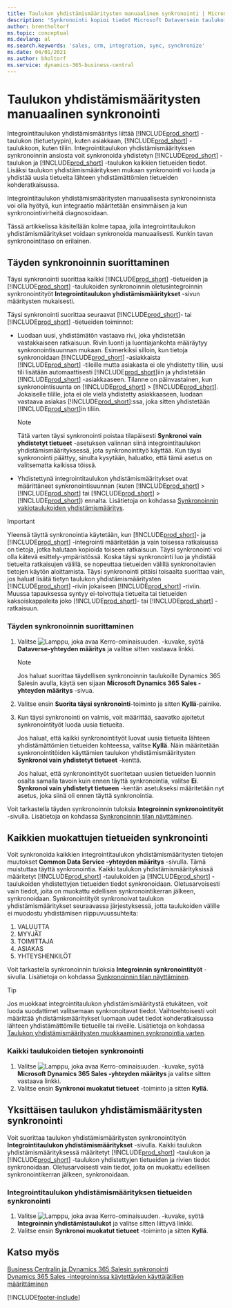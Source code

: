 ```yaml
---
title: Taulukon yhdistämismääritysten manuaalinen synkronointi | Microsoft Docs
description: 'Synkronointi kopioi tiedot Microsoft Dataversein taulukoiden ja Business Centralin välillä, jotta kumpikin järjestelmä pysyy ajan tasalla.'
author: brentholtorf
ms.topic: conceptual
ms.devlang: al
ms.search.keywords: 'sales, crm, integration, sync, synchronize'
ms.date: 04/01/2021
ms.author: bholtorf
ms.service: dynamics-365-business-central
---
```


# Taulukon yhdistämismääritysten manuaalinen synkronointi


Integrointitaulukon yhdistämismääritys liittää [!INCLUDE[prod_short](includes/prod_short.md)] -taulukon (tietuetyypin), kuten asiakkaan, [!INCLUDE[prod_short](includes/cds_long_md.md)] -taulukkoon, kuten tiliin. Integrointitaulukon yhdistämismäärityksen synkronoinnin ansiosta voit synkronoida yhdistetyn [!INCLUDE[prod_short](includes/prod_short.md)] -taulukon ja [!INCLUDE[prod_short](includes/cds_long_md.md)] -taulukon kaikkien tietueiden tiedot. Lisäksi taulukon yhdistämismäärityksen mukaan synkronointi voi luoda ja yhdistää uusia tietueita lähteen yhdistämättömien tietueiden kohderatkaisussa.  

Integrointitaulukon yhdistämismääritysten manuaalisesta synkronoinnista voi olla hyötyä, kun integraatio määritetään ensimmäisen ja kun synkronointivirheitä diagnosoidaan.  

Tässä artikkelissa käsitellään kolme tapaa, jolla integrointitaulukon yhdistämismääritykset voidaan synkronoida manuaalisesti. Kunkin tavan synkronointitaso on erilainen.

## Täyden synkronoinnin suorittaminen
Täysi synkronointi suorittaa kaikki [!INCLUDE[prod_short](includes/prod_short.md)] -tietueiden ja [!INCLUDE[prod_short](includes/cds_long_md.md)] -taulukoiden synkronoinnin oletusintegroinnin synkronointityöt **Integrointitaulukon yhdistämismääritykset** -sivun määritysten mukaisesti. 

Täysi synkronointi suorittaa seuraavat [!INCLUDE[prod_short](includes/prod_short.md)]- tai [!INCLUDE[prod_short](includes/cds_long_md.md)] -tietueiden toiminnot:

* Luodaan uusi, yhdistämätön vastaava rivi, joka yhdistetään vastakkaiseen ratkaisuun.
Rivin luonti ja luontiajankohta määräytyy synkronointisuunnan mukaan. Esimerkiksi silloin, kun tietoja synkronoidaan [!INCLUDE[prod_short](includes/prod_short.md)] -asiakkaista [!INCLUDE[prod_short](includes/cds_long_md.md)] -tileille mutta asiakasta ei ole yhdistetty tiliin, uusi tili lisätään automaattisesti [!INCLUDE[prod_short](includes/cds_long_md.md)]iin ja yhdistetään [!INCLUDE[prod_short](includes/prod_short.md)] -asiakkaaseen. Tilanne on päinvastainen, kun synkronointisuunta on [!INCLUDE[prod_short](includes/cds_long_md.md)] &gt; [!INCLUDE[prod_short](includes/prod_short.md)]. Jokaiselle tilille, jota ei ole vielä yhdistetty asiakkaaseen, luodaan vastaava asiakas [!INCLUDE[prod_short](includes/prod_short.md)]:ssa, joka sitten yhdistetään [!INCLUDE[prod_short](includes/cds_long_md.md)]in tiliin.  

     > [!NOTE]  
     >  Tätä varten täysi synkronointi poistaa tilapäisesti **Synkronoi vain yhdistetyt tietueet** -asetuksen valinnan siinä integrointitaulukon yhdistämismäärityksessä, jota synkronointityö käyttää. Kun täysi synkronointi päättyy, sinulta kysytään, haluatko, että tämä asetus on valitsematta kaikissa töissä.  

* Yhdistettynä integrointitaulukon yhdistämismääritykset ovat määrittäneet synkronointisuunnan (kuten [!INCLUDE[prod_short](includes/prod_short.md)] &gt; [!INCLUDE[prod_short](includes/cds_long_md.md)] tai [!INCLUDE[prod_short](includes/cds_long_md.md)] &gt; [!INCLUDE[prod_short](includes/prod_short.md)]) ennalta. Lisätietoja on kohdassa [Synkronoinnin vakiotaulukoiden yhdistämismääritys](admin-synchronizing-business-central-and-sales.md#standard-table-mapping-for-synchronization).  

> [!IMPORTANT]  
>  Yleensä täyttä synkronointia käytetään, kun [!INCLUDE[prod_short](includes/prod_short.md)]- ja [!INCLUDE[prod_short](includes/cds_long_md.md)] -integrointi määritetään ja vain toisessa ratkaisussa on tietoja, jotka halutaan kopioida toiseen ratkaisuun. Täysi synkronointi voi olla kätevä esittely-ympäristössä. Koska täysi synkronointi luo ja yhdistää tietueita ratkaisujen välillä, se nopeuttaa tietueiden välillä synkronoitavien tietojen käytön aloittamista. Täysi synkronointi pitäisi toisaalta suorittaa vain, jos haluat lisätä tietyn taulukon yhdistämismääritysten [!INCLUDE[prod_short](includes/prod_short.md)] -rivin jokaiseen [!INCLUDE[prod_short](includes/cds_long_md.md)] -riviin. Muussa tapauksessa syntyy ei-toivottuja tietueita tai tietueiden kaksoiskappaleita joko [!INCLUDE[prod_short](includes/prod_short.md)]- tai [!INCLUDE[prod_short](includes/cds_long_md.md)] -ratkaisuun.  

### Täyden synkronoinnin suorittaminen  
1.  Valitse ![Lamppu, joka avaa Kerro-ominaisuuden.](media/ui-search/search_small.png "Kerro, mitä haluat tehdä") -kuvake, syötä **Dataverse-yhteyden määritys** ja valitse sitten vastaava linkki.

    > [!NOTE]
    > Jos haluat suorittaa täydellisen synkronoinnin taulukoille Dynamics 365 Salesin avulla, käytä sen sijaan **Microsoft Dynamics 365 Sales -yhteyden määritys** -sivua.

2.  Valitse ensin **Suorita täysi synkronointi**-toiminto ja sitten **Kyllä**-painike.  
3.  Kun täysi synkronointi on valmis, voit määrittää, saavatko ajoitetut synkronointityöt luoda uusia tietueita.  

    Jos haluat, että kaikki synkronointityöt luovat uusia tietueita lähteen yhdistämättömien tietueiden kohteessa, valitse **Kyllä**. Näin määritetään synkronointitöiden käyttämien taulukon yhdistämismääritysten **Synkronoi vain yhdistetyt tietueet** -kenttä.  

    Jos haluat, että synkronointityöt suoritetaan uusien tietueiden luonnin osalta samalla tavoin kuin ennen täyttä synkronointia, valitse **Ei**. **Synkronoi vain yhdistetyt tietueen** -kentän asetukseksi määritetään nyt asetus, joka siinä oli ennen täyttä synkronointia.  

Voit tarkastella täyden synkronoinnin tuloksia **Integroinnin synkronointityöt** -sivulla. Lisätietoja on kohdassa [Synkronoinnin tilan näyttäminen](admin-how-to-view-synchronization-status.md).  

## Kaikkien muokattujen tietueiden synkronointi
Voit synkronoida kaikkien integrointitaulukon yhdistämismääritysten tietojen muutokset **Common Data Service -yhteyden määritys** -sivulla. Tämä muistuttaa täyttä synkronointia. Kaikki taulukon yhdistämismäärityksissä määritetyt [!INCLUDE[prod_short](includes/prod_short.md)] -taulukoiden ja [!INCLUDE[prod_short](includes/cds_long_md.md)] -taulukoiden yhdistettyjen tietueiden tiedot synkronoidaan. Oletusarvoisesti vain tiedot, joita on muokattu edellisen synkronointikerran jälkeen, synkronoidaan. Synkronointityöt synkronoivat taulukon yhdistämismääritykset seuraavassa järjestyksessä, jotta taulukoiden välille ei muodostu yhdistämisen riippuvuussuhteita:  

1.  VALUUTTA  
2.  MYYJÄT  
3.  TOIMITTAJA  
4.  ASIAKAS  
5.  YHTEYSHENKILÖT  

Voit tarkastella synkronoinnin tuloksia **Integroinnin synkronointityöt** -sivulla. Lisätietoja on kohdassa [Synkronoinnin tilan näyttäminen](admin-how-to-view-synchronization-status.md).  

> [!TIP]  
>  Jos muokkaat integrointitaulukon yhdistämismääritystä etukäteen, voit luoda suodattimet valitsemaan synkronoitavat tiedot. Vaihtoehtoisesti voit määrittää yhdistämismääritykset luomaan uudet tiedot kohderatkaisussa lähteen yhdistämättömille tietueille tai riveille. Lisätietoja on kohdassa [Taulukon yhdistämismääritysten muokkaaminen synkronointia varten](admin-how-to-modify-table-mappings-for-synchronization.md).

### Kaikki taulukoiden tietojen synkronointi  
1.  Valitse ![Lamppu, joka avaa Kerro-ominaisuuden.](media/ui-search/search_small.png "Kerro, mitä haluat tehdä") -kuvake, syötä **Microsoft Dynamics 365 Sales -yhteyden määritys** ja valitse sitten vastaava linkki.
2.  Valitse ensin **Synkronoi muokatut tietueet** -toiminto ja sitten **Kyllä**.  

## Yksittäisen taulukon yhdistämismääritysten synkronointi
Voit suorittaa taulukon yhdistämismääritysten synkronointityön **Integrointitaulukon yhdistämismääritykset** -sivulla. Kaikki taulukon yhdistämismäärityksessä määritetyt [!INCLUDE[prod_short](includes/prod_short.md)] -taulukon ja [!INCLUDE[prod_short](includes/cds_long_md.md)] -taulukon yhdistettyjen tietueiden ja rivien tiedot synkronoidaan. Oletusarvoisesti vain tiedot, joita on muokattu edellisen synkronointikerran jälkeen, synkronoidaan.  

### Integrointitaulukon yhdistämismäärityksen tietueiden synkronointi  
1.  Valitse ![Lamppu, joka avaa Kerro-ominaisuuden.](media/ui-search/search_small.png "Kerro, mitä haluat tehdä") -kuvake, syötä **Integroinnin yhdistämistaulukot** ja valitse sitten liittyvä linkki.
2.  Valitse ensin **Synkronoi muokatut tietueet** -toiminto ja sitten **Kyllä**.  

## Katso myös  
[Business Centralin ja Dynamics 365 Salesin synkronointi](admin-synchronizing-business-central-and-sales.md)   
[Dynamics 365 Sales -integroinnissa käytettävien käyttäjätilien määrittäminen](admin-setting-up-integration-with-dynamics-sales.md)   


[!INCLUDE[footer-include](includes/footer-banner.md)]